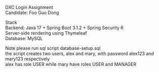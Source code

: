 DXC Login Assignment  
Candidate: Foo Guo Dong  

Stack  
Backend: Java 17 + Spring Boot 3.1.2 + Spring Security 6  
Server-side rendering using Thymeleaf  
Database: MySQL  

Note
please run sql script database-setup.sql  
the script creates two users, alex and mary, with password alex123 and mary123 respectively  
alex has role USER while mary have roles USER and MANAGER
